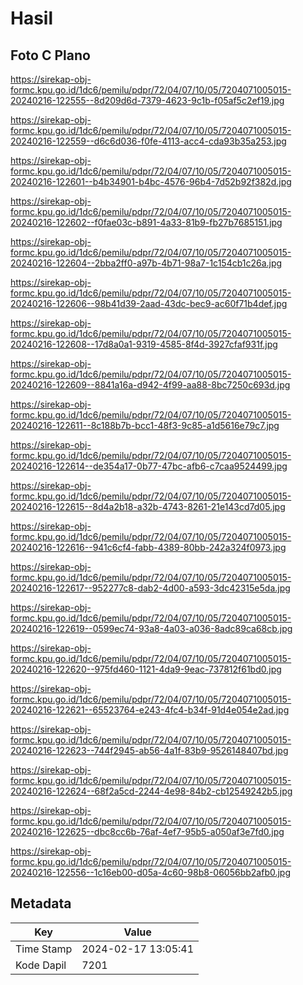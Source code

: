 # Hasil

## Foto C Plano

https://sirekap-obj-formc.kpu.go.id/1dc6/pemilu/pdpr/72/04/07/10/05/7204071005015-20240216-122555--8d209d6d-7379-4623-9c1b-f05af5c2ef19.jpg

https://sirekap-obj-formc.kpu.go.id/1dc6/pemilu/pdpr/72/04/07/10/05/7204071005015-20240216-122559--d6c6d036-f0fe-4113-acc4-cda93b35a253.jpg

https://sirekap-obj-formc.kpu.go.id/1dc6/pemilu/pdpr/72/04/07/10/05/7204071005015-20240216-122601--b4b34901-b4bc-4576-96b4-7d52b92f382d.jpg

https://sirekap-obj-formc.kpu.go.id/1dc6/pemilu/pdpr/72/04/07/10/05/7204071005015-20240216-122602--f0fae03c-b891-4a33-81b9-fb27b7685151.jpg

https://sirekap-obj-formc.kpu.go.id/1dc6/pemilu/pdpr/72/04/07/10/05/7204071005015-20240216-122604--2bba2ff0-a97b-4b71-98a7-1c154cb1c26a.jpg

https://sirekap-obj-formc.kpu.go.id/1dc6/pemilu/pdpr/72/04/07/10/05/7204071005015-20240216-122606--98b41d39-2aad-43dc-bec9-ac60f71b4def.jpg

https://sirekap-obj-formc.kpu.go.id/1dc6/pemilu/pdpr/72/04/07/10/05/7204071005015-20240216-122608--17d8a0a1-9319-4585-8f4d-3927cfaf931f.jpg

https://sirekap-obj-formc.kpu.go.id/1dc6/pemilu/pdpr/72/04/07/10/05/7204071005015-20240216-122609--8841a16a-d942-4f99-aa88-8bc7250c693d.jpg

https://sirekap-obj-formc.kpu.go.id/1dc6/pemilu/pdpr/72/04/07/10/05/7204071005015-20240216-122611--8c188b7b-bcc1-48f3-9c85-a1d5616e79c7.jpg

https://sirekap-obj-formc.kpu.go.id/1dc6/pemilu/pdpr/72/04/07/10/05/7204071005015-20240216-122614--de354a17-0b77-47bc-afb6-c7caa9524499.jpg

https://sirekap-obj-formc.kpu.go.id/1dc6/pemilu/pdpr/72/04/07/10/05/7204071005015-20240216-122615--8d4a2b18-a32b-4743-8261-21e143cd7d05.jpg

https://sirekap-obj-formc.kpu.go.id/1dc6/pemilu/pdpr/72/04/07/10/05/7204071005015-20240216-122616--941c6cf4-fabb-4389-80bb-242a324f0973.jpg

https://sirekap-obj-formc.kpu.go.id/1dc6/pemilu/pdpr/72/04/07/10/05/7204071005015-20240216-122617--952277c8-dab2-4d00-a593-3dc42315e5da.jpg

https://sirekap-obj-formc.kpu.go.id/1dc6/pemilu/pdpr/72/04/07/10/05/7204071005015-20240216-122619--0599ec74-93a8-4a03-a036-8adc89ca68cb.jpg

https://sirekap-obj-formc.kpu.go.id/1dc6/pemilu/pdpr/72/04/07/10/05/7204071005015-20240216-122620--975fd460-1121-4da9-9eac-737812f61bd0.jpg

https://sirekap-obj-formc.kpu.go.id/1dc6/pemilu/pdpr/72/04/07/10/05/7204071005015-20240216-122621--65523764-e243-4fc4-b34f-91d4e054e2ad.jpg

https://sirekap-obj-formc.kpu.go.id/1dc6/pemilu/pdpr/72/04/07/10/05/7204071005015-20240216-122623--744f2945-ab56-4a1f-83b9-9526148407bd.jpg

https://sirekap-obj-formc.kpu.go.id/1dc6/pemilu/pdpr/72/04/07/10/05/7204071005015-20240216-122624--68f2a5cd-2244-4e98-84b2-cb12549242b5.jpg

https://sirekap-obj-formc.kpu.go.id/1dc6/pemilu/pdpr/72/04/07/10/05/7204071005015-20240216-122625--dbc8cc6b-76af-4ef7-95b5-a050af3e7fd0.jpg

https://sirekap-obj-formc.kpu.go.id/1dc6/pemilu/pdpr/72/04/07/10/05/7204071005015-20240216-122556--1c16eb00-d05a-4c60-98b8-06056bb2afb0.jpg


## Metadata

| Key        | Value               |
| ---------- | ------------------- |
| Time Stamp | 2024-02-17 13:05:41 |
| Kode Dapil | 7201                |



